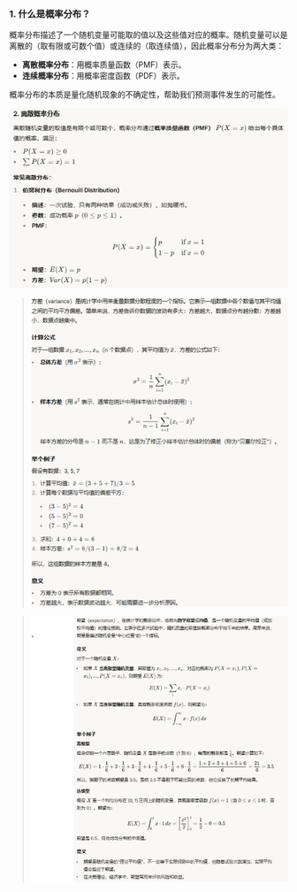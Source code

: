 ### 1. **什么是概率分布？**

概率分布描述了一个随机变量可能取的值以及这些值对应的概率。随机变量可以是离散的（取有限或可数个值）或连续的（取连续值），因此概率分布分为两大类：

-   **离散概率分布**：用概率质量函数（PMF）表示。
-   **连续概率分布**：用概率密度函数（PDF）表示。

概率分布的本质是量化随机现象的不确定性，帮助我们预测事件发生的可能性。

![enter image description here](https://github.com/xiaohuidu/AI/blob/master/images/171.png)

> ![enter image description here](https://github.com/xiaohuidu/AI/blob/master/images/172.png)

> ![enter image description here](https://github.com/xiaohuidu/AI/blob/master/images/173.png)
<!--stackedit_data:
eyJoaXN0b3J5IjpbLTE3Mzc5Nzk5NjMsLTEyNTA1OTkwMzIsNz
g5ODI1ODcwLDE3ODI4NDM2MzVdfQ==
-->